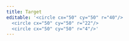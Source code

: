 ```yaml
---
title: Target
editable: '<circle cx="50" cy="50" r="40"/>
  <circle cx="50" cy="50" r="22"/>
  <circle cx="50" cy="50" r="4"/>'
---
```

